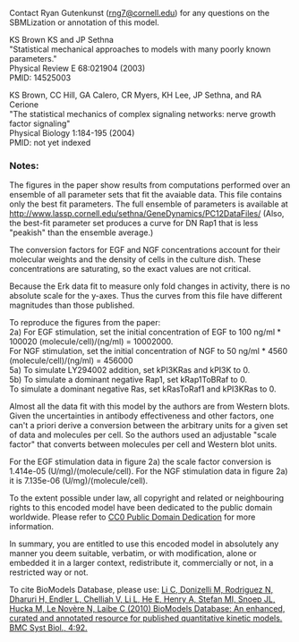 

Contact Ryan Gutenkunst (rng7@cornell.edu) for any questions on the
SBMLization or annotation of this model.

KS Brown KS and JP Sethna  
"Statistical mechanical approaches to models with many poorly known
parameters."  
Physical Review E 68:021904 (2003)  
PMID: 14525003

KS Brown, CC Hill, GA Calero, CR Myers, KH Lee, JP Sethna, and RA Cerione  
"The statistical mechanics of complex signaling networks: nerve growth factor
signaling"  
Physical Biology 1:184-195 (2004)  
PMID: not yet indexed

### Notes:

The figures in the paper show results from computations performed over an
ensemble of all parameter sets that fit the avaiable data. This file contains
only the best fit parameters. The full ensemble of parameters is available at
http://www.lassp.cornell.edu/sethna/GeneDynamics/PC12DataFiles/ (Also, the
best-fit parameter set produces a curve for DN Rap1 that is less "peakish"
than the ensemble average.)

The conversion factors for EGF and NGF concentrations account for their
molecular weights and the density of cells in the culture dish. These
concentrations are saturating, so the exact values are not critical.

Because the Erk data fit to measure only fold changes in activity, there is no
absolute scale for the y-axes. Thus the curves from this file have different
magnitudes than those published.

To reproduce the figures from the paper:  
2a) For EGF stimulation, set the initial concentration of EGF to 100 ng/ml *
100020 (molecule/cell)/(ng/ml) = 10002000.  
For NGF stimulation, set the initial concentration of NGF to 50 ng/ml * 4560
(molecule/cell)/(ng/ml) = 456000  
5a) To simulate LY294002 addition, set kPI3KRas and kPI3K to 0.  
5b) To simulate a dominant negative Rap1, set kRap1ToBRaf to 0.  
To simulate a dominant negative Ras, set kRasToRaf1 and kPI3KRas to 0.  

Almost all the data fit with this model by the authors are from Western blots.
Given the uncertainties in antibody effectiveness and other factors, one can't
a priori derive a conversion between the arbitrary units for a given set of
data and molecules per cell. So the authors used an adjustable "scale factor"
that converts between molecules per cell and Western blot units.

For the EGF stimulation data in figure 2a) the scale factor conversion is
1.414e-05 (U/mg)/(molecule/cell). For the NGF stimulation data in figure 2a)
it is 7.135e-06 (U/mg)/(molecule/cell).

  

To the extent possible under law, all copyright and related or neighbouring
rights to this encoded model have been dedicated to the public domain
worldwide. Please refer to [CC0 Public Domain
Dedication](http://creativecommons.org/publicdomain/zero/1.0/) for more
information.

In summary, you are entitled to use this encoded model in absolutely any
manner you deem suitable, verbatim, or with modification, alone or embedded it
in a larger context, redistribute it, commercially or not, in a restricted way
or not.

  

To cite BioModels Database, please use: [Li C, Donizelli M, Rodriguez N,
Dharuri H, Endler L, Chelliah V, Li L, He E, Henry A, Stefan MI, Snoep JL,
Hucka M, Le Novère N, Laibe C (2010) BioModels Database: An enhanced, curated
and annotated resource for published quantitative kinetic models. BMC Syst
Biol., 4:92.](http://www.ncbi.nlm.nih.gov/pubmed/20587024)

